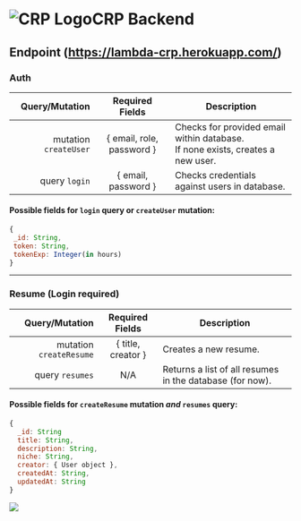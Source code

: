 # ![CRP Logo](https://cdn.discordapp.com/attachments/589093489170448432/593606463767969798/facebook_profile_image.png "CRP Logo")CRP Backend 

## Endpoint (https://lambda-crp.herokuapp.com/)

### Auth
 Query/Mutation | Required Fields | Description
---------------:|:---------------:|------------
 mutation `createUser` | { email, role, password } | Checks for provided email within database. <br> If none exists, creates a new user. 
 query `login` | { email, password } | Checks credentials against users in database.
 #### Possible fields for `login` query or `createUser` mutation:
 ```javascript
{
  _id: String,
  token: String,
  tokenExp: Integer(in hours)
}
 ```
---
 ### Resume (**Login required**)
 Query/Mutation | Required Fields | Description
---------------:|:---------------:|------------
mutation `createResume` | { title, creator } | Creates a new resume.
query `resumes` | N/A | Returns a list of all resumes in the database (for now).
#### Possible fields for `createResume` mutation *and* `resumes` query:
```javascript
{
  _id: String
  title: String,
  description: String,
  niche: String,
  creator: { User object },
  createdAt: String,
  updatedAt: String
}
```

<img src="https://cdn.discordapp.com/attachments/589093489170448432/593565886456004618/facebook_profile_image.png" />
